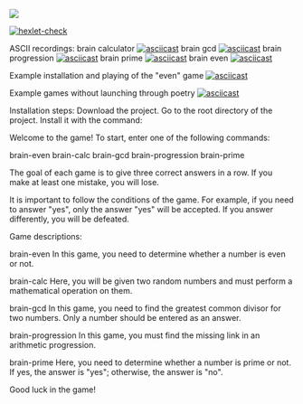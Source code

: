 <a href="https://codeclimate.com/github/FuneralKitty/python-project-49/maintainability"><img src="https://api.codeclimate.com/v1/badges/0ffafb39f5ea1b073398/maintainability" /></a>

[![hexlet-check](https://github.com/FuneralKitty/python-project-49/actions/workflows/hexlet-check.yml/badge.svg)](https://github.com/FuneralKitty/python-project-49/actions/workflows/hexlet-check.yml)

ASCII recordings:
brain calculator [![asciicast](https://asciinema.org/a/bUgBoUDiBPQrn7vJiC0LrkQAA.svg)](https://asciinema.org/a/bUgBoUDiBPQrn7vJiC0LrkQAA)
brain gcd [![asciicast](https://asciinema.org/a/4To5aCraTXEdfky1jvu2AIJDF.svg)](https://asciinema.org/a/4To5aCraTXEdfky1jvu2AIJDF)
brain progression [![asciicast](https://asciinema.org/a/G7qlVbO2junvGorqO0LiWlNvl.svg)](https://asciinema.org/a/G7qlVbO2junvGorqO0LiWlNvl)
brain prime [![asciicast](https://asciinema.org/a/uuRC3VVCnitn9NPC1c3vBHdKD.svg)](https://asciinema.org/a/uuRC3VVCnitn9NPC1c3vBHdKD)
brain even [![asciicast](https://asciinema.org/a/bvtYTiknhSbUY6yGYHnE9n87M.svg)](https://asciinema.org/a/bvtYTiknhSbUY6yGYHnE9n87M)

Example installation and playing of the "even" game [![asciicast](https://asciinema.org/a/nTRtnFNr0qrzkwWCyJNaDn460.svg)](https://asciinema.org/a/nTRtnFNr0qrzkwWCyJNaDn460)

Example games without launching through poetry [![asciicast](https://asciinema.org/a/2AOkCJcuWq6OQGVnYbFDIorFK.svg)](https://asciinema.org/a/2AOkCJcuWq6OQGVnYbFDIorFK)

Installation steps:
Download the project.
Go to the root directory of the project.
Install it with the command:

Welcome to the game! To start, enter one of the following commands:

brain-even
brain-calc
brain-gcd
brain-progression
brain-prime

The goal of each game is to give three correct answers in a row. If you make at least one mistake, you will lose.

It is important to follow the conditions of the game. For example, if you need to answer "yes", only the answer "yes" will be accepted. If you answer differently, you will be defeated.

Game descriptions:

brain-even
In this game, you need to determine whether a number is even or not.

brain-calc
Here, you will be given two random numbers and must perform a mathematical operation on them.

brain-gcd
In this game, you need to find the greatest common divisor for two numbers. Only a number should be entered as an answer.

brain-progression
In this game, you must find the missing link in an arithmetic progression.

brain-prime
Here, you need to determine whether a number is prime or not. If yes, the answer is "yes"; otherwise, the answer is "no".

Good luck in the game!
